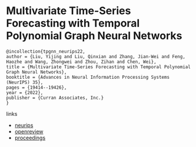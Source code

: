 # Multivariate Time-Series Forecasting with Temporal Polynomial Graph Neural Networks

```
@incollection{tpgnn_neurips22,
author = {Liu, Yijing and Liu, Qinxian and Zhang, Jian-Wei and Feng, Haozhe and Wang, Zhongwei and Zhou, Zihan and Chen, Wei},
title = {Multivariate Time-Series Forecasting with Temporal Polynomial Graph Neural Networks},
booktitle = {Advances in Neural Information Processing Systems (NeurIPS) 35},
pages = {19414--19426},
year = {2022},
publisher = {Curran Associates, Inc.}
}
```

links
- [neurips](https://nips.cc/Conferences/2022/Schedule?showEvent=55345)
- [openreview](https://openreview.net/forum?id=pMumil2EJh)
- [proceedings](https://papers.nips.cc//paper_files/paper/2022/hash/7b102c908e9404dd040599c65db4ce3e-Abstract-Conference.html)
